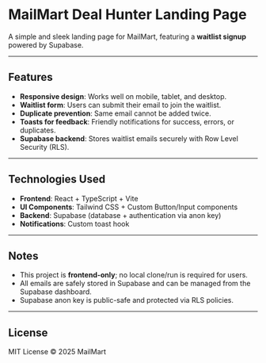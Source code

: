 # MailMart Deal Hunter Landing Page

A simple and sleek landing page for MailMart, featuring a **waitlist signup** powered by Supabase.

---

## Features

- **Responsive design**: Works well on mobile, tablet, and desktop.
- **Waitlist form**: Users can submit their email to join the waitlist.
- **Duplicate prevention**: Same email cannot be added twice.
- **Toasts for feedback**: Friendly notifications for success, errors, or duplicates.
- **Supabase backend**: Stores waitlist emails securely with Row Level Security (RLS).

---

## Technologies Used

- **Frontend**: React + TypeScript + Vite
- **UI Components**: Tailwind CSS + Custom Button/Input components
- **Backend**: Supabase (database + authentication via anon key)
- **Notifications**: Custom toast hook

---

## Notes

- This project is **frontend-only**; no local clone/run is required for users.
- All emails are safely stored in Supabase and can be managed from the Supabase dashboard.
- Supabase anon key is public-safe and protected via RLS policies.

---

## License

MIT License © 2025 MailMart
